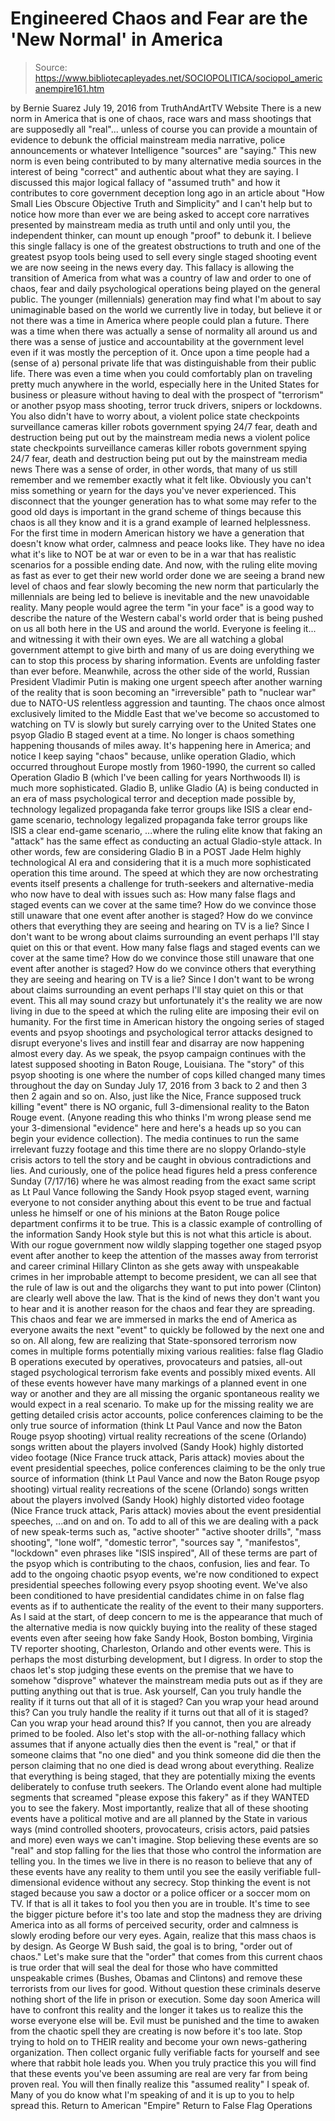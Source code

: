 # Engineered Chaos and Fear are the 'New Normal' in America

> Source: https://www.bibliotecapleyades.net/SOCIOPOLITICA/sociopol_americanempire161.htm

by Bernie Suarez July 19, 2016 from TruthAndArtTV Website
There is a new norm in America that is one of chaos, race wars and mass shootings that are supposedly all "real"... unless of course you can provide a mountain of evidence to debunk the official mainstream media narrative, police announcements or whatever Intelligence "sources" are "saying."
This new norm is even being contributed to by many alternative media sources in the interest of being "correct" and authentic about what they are saying.
I discussed this major logical fallacy of "assumed truth" and how it contributes to core government deception long ago in an article about "How Small Lies Obscure Objective Truth and Simplicity" and I can't help but to notice how more than ever we are being asked to accept core narratives presented by mainstream media as truth until and only until you, the independent thinker, can mount up enough "proof" to debunk it.
I believe this single fallacy is one of the greatest obstructions to truth and one of the greatest psyop tools being used to sell every single staged shooting event we are now seeing in the news every day.
This fallacy is allowing the transition of America from what was a country of law and order to one of chaos, fear and daily psychological operations being played on the general public.
The younger (millennials) generation may find what I'm about to say unimaginable based on the world we currently live in today, but believe it or not there was a time in America where people could plan a future.
There was a time when there was actually a sense of normality all around us and there was a sense of justice and accountability at the government level even if it was mostly the perception of it. Once upon a time people had a (sense of a) personal private life that was distinguishable from their public life.
There was even a time when you could comfortably plan on traveling pretty much anywhere in the world, especially here in the United States for business or pleasure without having to deal with the prospect of "terrorism" or another psyop mass shooting, terror truck drivers, snipers or lockdowns.
You also didn't have to worry about,
a violent police state checkpoints surveillance cameras killer robots government spying 24/7 fear, death and destruction being put out by the mainstream media news
a violent police state
checkpoints
surveillance cameras
killer robots
government spying
24/7 fear, death and destruction being put out by the mainstream media news
There was a sense of order, in other words, that many of us still remember and we remember exactly what it felt like.
Obviously you can't miss something or yearn for the days you've never experienced. This disconnect that the younger generation has to what some may refer to the good old days is important in the grand scheme of things because this chaos is all they know and it is a grand example of learned helplessness.
For the first time in modern American history we have a generation that doesn't know what order, calmness and peace looks like. They have no idea what it's like to NOT be at war or even to be in a war that has realistic scenarios for a possible ending date.
And now, with the ruling elite moving as fast as ever to get their new world order done we are seeing a brand new level of chaos and fear slowly becoming the new norm that particularly the millennials are being led to believe is inevitable and the new unavoidable reality.
Many people would agree the term "in your face" is a good way to describe the nature of the Western cabal's world order that is being pushed on us all both here in the US and around the world.
Everyone is feeling it... and witnessing it with their own eyes. We are all watching a global government attempt to give birth and many of us are doing everything we can to stop this process by sharing information.
Events are unfolding faster than ever before.
Meanwhile, across the other side of the world, Russian President Vladimir Putin is making one urgent speech after another warning of the reality that is soon becoming an "irreversible" path to "nuclear war" due to NATO-US relentless aggression and taunting.
The chaos once almost exclusively limited to the Middle East that we've become so accustomed to watching on TV is slowly but surely carrying over to the United States one psyop Gladio B staged event at a time.
No longer is chaos something happening thousands of miles away.
It's happening here in America; and notice I keep saying "chaos" because, unlike operation Gladio, which occurred throughout Europe mostly from 1960-1990, the current so called Operation Gladio B (which I've been calling for years Northwoods II) is much more sophisticated.
Gladio B, unlike Gladio (A) is being conducted in an era of mass psychological terror and deception made possible by,
technology legalized propaganda fake terror groups like ISIS a clear end-game scenario,
technology
legalized propaganda
fake terror groups like ISIS
a clear end-game scenario,
...where the ruling elite know that faking an "attack" has the same effect as conducting an actual Gladio-style attack.
In other words, few are considering Gladio B in a POST Jade Helm highly technological AI era and considering that it is a much more sophisticated operation this time around.
The speed at which they are now orchestrating events itself presents a challenge for truth-seekers and alternative-media who now have to deal with issues such as:
How many false flags and staged events can we cover at the same time? How do we convince those still unaware that one event after another is staged? How do we convince others that everything they are seeing and hearing on TV is a lie? Since I don't want to be wrong about claims surrounding an event perhaps I'll stay quiet on this or that event.
How many false flags and staged events can we cover at the same time?
How do we convince those still unaware that one event after another is staged?
How do we convince others that everything they are seeing and hearing on TV is a lie?
Since I don't want to be wrong about claims surrounding an event perhaps I'll stay quiet on this or that event.
This all may sound crazy but unfortunately it's the reality we are now living in due to the speed at which the ruling elite are imposing their evil on humanity.
For the first time in American history the ongoing series of staged events and psyop shootings and psychological terror attacks designed to disrupt everyone's lives and instill fear and disarray are now happening almost every day.
As we speak, the psyop campaign continues with the latest supposed shooting in Baton Rouge, Louisiana.
The "story" of this psyop shooting is one where the number of cops killed changed many times throughout the day on Sunday July 17, 2016 from 3 back to 2 and then 3 then 2 again and so on.
Also, just like the Nice, France supposed truck killing "event" there is NO organic, full 3-dimensional reality to the Baton Rouge event.
(Anyone reading this who thinks I'm wrong please send me your 3-dimensional "evidence" here and here's a heads up so you can begin your evidence collection).
The media continues to run the same irrelevant fuzzy footage and this time there are no sloppy Orlando-style crisis actors to tell the story and be caught in obvious contradictions and lies.
And curiously, one of the police head figures held a press conference Sunday (7/17/16) where he was almost reading from the exact same script as Lt Paul Vance following the Sandy Hook psyop staged event, warning everyone to not consider anything about this event to be true and factual unless he himself or one of his minions at the Baton Rouge police department confirms it to be true.
This is a classic example of controlling of the information Sandy Hook style but this is not what this article is about.
With our rogue government now wildly slapping together one staged psyop event after another to keep the attention of the masses away from terrorist and career criminal Hillary Clinton as she gets away with unspeakable crimes in her improbable attempt to become president, we can all see that the rule of law is out and the oligarchs they want to put into power (Clinton) are clearly well above the law.
That is the kind of news they don't want you to hear and it is another reason for the chaos and fear they are spreading. This chaos and fear we are immersed in marks the end of America as everyone awaits the next "event" to quickly be followed by the next one and so on.
All along, few are realizing that State-sponsored terrorism now comes in multiple forms potentially mixing various realities:
false flag Gladio B operations executed by operatives, provocateurs and patsies, all-out staged psychological terrorism fake events and possibly mixed events.
All of these events however have many markings of a planned event in one way or another and they are all missing the organic spontaneous reality we would expect in a real scenario.
To make up for the missing reality we are getting detailed crisis actor accounts,
police conferences claiming to be the only true source of information (think Lt Paul Vance and now the Baton Rouge psyop shooting) virtual reality recreations of the scene (Orlando) songs written about the players involved (Sandy Hook) highly distorted video footage (Nice France truck attack, Paris attack) movies about the event presidential speeches,
police conferences claiming to be the only true source of information (think Lt Paul Vance and now the Baton Rouge psyop shooting)
virtual reality recreations of the scene (Orlando)
songs written about the players involved (Sandy Hook)
highly distorted video footage (Nice France truck attack, Paris attack)
movies about the event
presidential speeches,
...and on and on.
To add to all of this we are dealing with a pack of new speak-terms such as,
"active shooter" "active shooter drills", "mass shooting", "lone wolf", "domestic terror", "sources say ", "manifestos", "lockdown" even phrases like "ISIS inspired",
All of these terms are part of the psyop which is contributing to the chaos, confusion, lies and fear.
To add to the ongoing chaotic psyop events, we're now conditioned to expect presidential speeches following every psyop shooting event. We've also been conditioned to have presidential candidates chime in on false flag events as if to authenticate the reality of the event to their many supporters.
As I said at the start, of deep concern to me is the appearance that much of the alternative media is now quickly buying into the reality of these staged events even after seeing how fake Sandy Hook, Boston bombing, Virginia TV reporter shooting, Charleston, Orlando and other events were.
This is perhaps the most disturbing development, but I digress.
In order to stop the chaos let's stop judging these events on the premise that we have to somehow "disprove" whatever the mainstream media puts out as if they are putting anything out that is true.
Ask yourself,
Can you truly handle the reality if it turns out that all of it is staged? Can you wrap your head around this?
Can you truly handle the reality if it turns out that all of it is staged?
Can you wrap your head around this?
If you cannot, then you are already primed to be fooled.
Also let's stop with the all-or-nothing fallacy which assumes that if anyone actually dies then the event is "real," or that if someone claims that "no one died" and you think someone did die then the person claiming that no one died is dead wrong about everything.
Realize that everything is being staged, that they are potentially mixing the events deliberately to confuse truth seekers.
The Orlando event alone had multiple segments that screamed "please expose this fakery" as if they WANTED you to see the fakery.
Most importantly, realize that all of these shooting events have a political motive and are all planned by the State in various ways (mind controlled shooters, provocateurs, crisis actors, paid patsies and more) even ways we can't imagine. Stop believing these events are so "real" and stop falling for the lies that those who control the information are telling you.
In the times we live in there is no reason to believe that any of these events have any reality to them until you see the easily verifiable full-dimensional evidence without any secrecy. Stop thinking the event is not staged because you saw a doctor or a police officer or a soccer mom on TV.
If that is all it takes to fool you then you are in trouble.
It's time to see the bigger picture before it's too late and stop the madness they are driving America into as all forms of perceived security, order and calmness is slowly eroding before our very eyes.
Again, realize that this mass chaos is by design.
As George W Bush said, the goal is to bring,
"order out of chaos."
Let's make sure that the "order" that comes from this current chaos is true order that will seal the deal for those who have committed unspeakable crimes (Bushes, Obamas and Clintons) and remove these terrorists from our lives for good.
Without question these criminals deserve nothing short of the life in prison or execution.
Some day soon America will have to confront this reality and the longer it takes us to realize this the worse everyone else will be. Evil must be punished and the time to awaken from the chaotic spell they are creating is now before it's too late. Stop trying to hold on to THEIR reality and become your own news-gathering organization.
Then collect organic fully verifiable facts for yourself and see where that rabbit hole leads you. When you truly practice this you will find that these events you've been assuming are real are very far from being proven real.
You will then finally realize this "assumed reality" I speak of.
Many of you do know what I'm speaking of and it is up to you to help spread this.
Return to American "Empire"
Return to False Flag Operations

